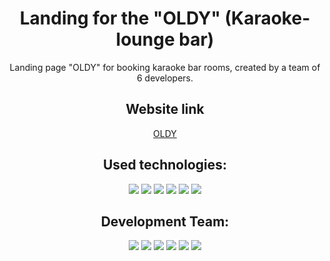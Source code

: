 <div id="header" align="center">
  <h1>Landing for the "OLDY" (Karaoke-lounge bar)</h1>
  <p>Landing page "OLDY" for booking karaoke bar rooms, created by a team of 6 developers.</p>
  <h2>Website link</h2>
  <a href="https://elencodes.github.io/project_karaoke-bar)/">OLDY</a>
  <h2>Used technologies:</h2> 
    <div id=technologies>
      <img src="https://img.shields.io/badge/html5-%23E34F26.svg?style=for-the-badge&logo=html5&logoColor=white">
      <img src="https://img.shields.io/badge/SASS-hotpink.svg?style=for-the-badge&logo=SASS&logoColor=white">
      <img src="https://img.shields.io/badge/css3-%231572B6.svg?style=for-the-badge&logo=css3&logoColor=white">
      <img src="https://img.shields.io/badge/figma-%23F24E1E.svg?style=for-the-badge&logo=figma&logoColor=white">
      <img src="https://img.shields.io/badge/github-%23121011.svg?style=for-the-badge&logo=github&logoColor=white">
      <img src="https://img.shields.io/badge/git-%23F05033.svg?style=for-the-badge&logo=git&logoColor=white">
    </div>  
  <h2>Development Team:</h2> 
  <div id=bages>
  <a href="https://github.com/elencodes"><img src="https://img.shields.io/badge/ELENA-%23000000?style=for-the-badge&logo=github"></a>
  <a href="https://github.com/ria-helluva-boss"><img src="https://img.shields.io/badge/viktoria-%23000000?style=for-the-badge&logo=github"></a>
  <a href="https://github.com/MarikaShub"><img src="https://img.shields.io/badge/marina-%23FFFF09?style=for-the-badge&logo=github&logoColor=%23000000"></a>
  <a href="https://github.com/sova0110"><img src="https://img.shields.io/badge/olga-%23FFFF09?style=for-the-badge&logo=github&logoColor=%23000000"></a>
  <a href="https://github.com/MariaKazikaeva"><img src="https://img.shields.io/badge/maria-%23E7157B?style=for-the-badge&logo=github"></a>
  <a href="https://github.com/DariaUmipa"><img src="https://img.shields.io/badge/daria-%23E7157B?style=for-the-badge&logo=github"></a>
  </div>
</div>
